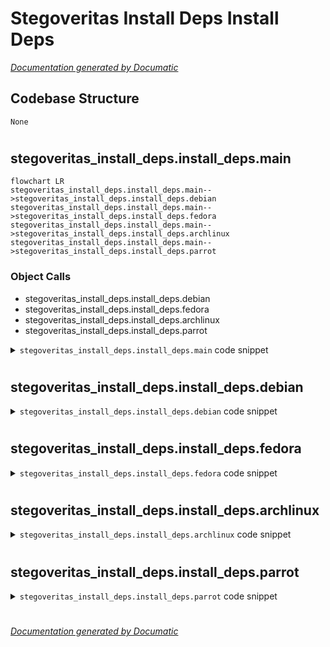 # Stegoveritas Install Deps Install Deps

[_Documentation generated by Documatic_](https://www.documatic.com)

<!---Documatic-section-Codebase Structure-start--->
## Codebase Structure

<!---Documatic-block-system_architecture-start--->
```mermaid
None
```
<!---Documatic-block-system_architecture-end--->

# #
<!---Documatic-section-Codebase Structure-end--->

<!---Documatic-section-stegoveritas_install_deps.install_deps.main-start--->
## stegoveritas_install_deps.install_deps.main

<!---Documatic-section-main-start--->
```mermaid
flowchart LR
stegoveritas_install_deps.install_deps.main-->stegoveritas_install_deps.install_deps.debian
stegoveritas_install_deps.install_deps.main-->stegoveritas_install_deps.install_deps.fedora
stegoveritas_install_deps.install_deps.main-->stegoveritas_install_deps.install_deps.archlinux
stegoveritas_install_deps.install_deps.main-->stegoveritas_install_deps.install_deps.parrot
```

### Object Calls

* stegoveritas_install_deps.install_deps.debian
* stegoveritas_install_deps.install_deps.fedora
* stegoveritas_install_deps.install_deps.archlinux
* stegoveritas_install_deps.install_deps.parrot

<!---Documatic-block-stegoveritas_install_deps.install_deps.main-start--->
<details>
	<summary><code>stegoveritas_install_deps.install_deps.main</code> code snippet</summary>

```python
def main():
    dist_name = distro.name().lower()
    if dist_name in ['ubuntu', 'debian', 'kali', 'debian gnu/linux', 'kali gnu/linux', 'pop!_os', 'elementary os', 'deepin', 'pureos', 'linux mint']:
        debian()
    elif dist_name == 'fedora':
        fedora()
    elif dist_name in ['archlinux', 'arch', 'arch linux', 'manjaro', 'manjaro linux']:
        archlinux()
    elif dist_name == 'parrot gnu/linux':
        parrot()
    else:
        logger.error('Unhandled distribution to install deps: {}'.format(dist_name))
        logger.error('Please poke me or submit a PR.')
        return
```
</details>
<!---Documatic-block-stegoveritas_install_deps.install_deps.main-end--->
<!---Documatic-section-main-end--->

# #
<!---Documatic-section-stegoveritas_install_deps.install_deps.main-end--->

<!---Documatic-section-stegoveritas_install_deps.install_deps.debian-start--->
## stegoveritas_install_deps.install_deps.debian

<!---Documatic-section-debian-start--->
<!---Documatic-block-stegoveritas_install_deps.install_deps.debian-start--->
<details>
	<summary><code>stegoveritas_install_deps.install_deps.debian</code> code snippet</summary>

```python
def debian():
    packages = ['libimage-exiftool-perl', 'libexempi*', 'p7zip-full', 'foremost', 'steghide', 'libmagic1']
    subprocess.run(command_start + ['apt-get', 'update'])
    subprocess.run(command_start + ['apt-get', 'install', '-y'] + packages)
```
</details>
<!---Documatic-block-stegoveritas_install_deps.install_deps.debian-end--->
<!---Documatic-section-debian-end--->

# #
<!---Documatic-section-stegoveritas_install_deps.install_deps.debian-end--->

<!---Documatic-section-stegoveritas_install_deps.install_deps.fedora-start--->
## stegoveritas_install_deps.install_deps.fedora

<!---Documatic-section-fedora-start--->
<!---Documatic-block-stegoveritas_install_deps.install_deps.fedora-start--->
<details>
	<summary><code>stegoveritas_install_deps.install_deps.fedora</code> code snippet</summary>

```python
def fedora():
    packages = ['perl-Image-ExifTool', 'exempi', 'p7zip-plugins', 'foremost', 'steghide']
    subprocess.run(command_start + ['yum', 'install', '-y'] + packages)
```
</details>
<!---Documatic-block-stegoveritas_install_deps.install_deps.fedora-end--->
<!---Documatic-section-fedora-end--->

# #
<!---Documatic-section-stegoveritas_install_deps.install_deps.fedora-end--->

<!---Documatic-section-stegoveritas_install_deps.install_deps.archlinux-start--->
## stegoveritas_install_deps.install_deps.archlinux

<!---Documatic-section-archlinux-start--->
<!---Documatic-block-stegoveritas_install_deps.install_deps.archlinux-start--->
<details>
	<summary><code>stegoveritas_install_deps.install_deps.archlinux</code> code snippet</summary>

```python
def archlinux():
    packages = ['perl-image-exiftool', 'p7zip', 'foremost', 'steghide', 'exempi']
    subprocess.run(command_start + ['pacman', '-Syu'])
    subprocess.run(command_start + ['pacman', '-S'] + packages)
```
</details>
<!---Documatic-block-stegoveritas_install_deps.install_deps.archlinux-end--->
<!---Documatic-section-archlinux-end--->

# #
<!---Documatic-section-stegoveritas_install_deps.install_deps.archlinux-end--->

<!---Documatic-section-stegoveritas_install_deps.install_deps.parrot-start--->
## stegoveritas_install_deps.install_deps.parrot

<!---Documatic-section-parrot-start--->
<!---Documatic-block-stegoveritas_install_deps.install_deps.parrot-start--->
<details>
	<summary><code>stegoveritas_install_deps.install_deps.parrot</code> code snippet</summary>

```python
def parrot():
    packages = ['exempi', 'libimage-exiftool-perl', 'p7zip-full', 'foremost', 'steghide']
    subprocess.run(command_start + ['apt-get', 'update'])
    subprocess.run(command_start + ['apt-get', 'install', '-y'] + packages)
```
</details>
<!---Documatic-block-stegoveritas_install_deps.install_deps.parrot-end--->
<!---Documatic-section-parrot-end--->

# #
<!---Documatic-section-stegoveritas_install_deps.install_deps.parrot-end--->

[_Documentation generated by Documatic_](https://www.documatic.com)